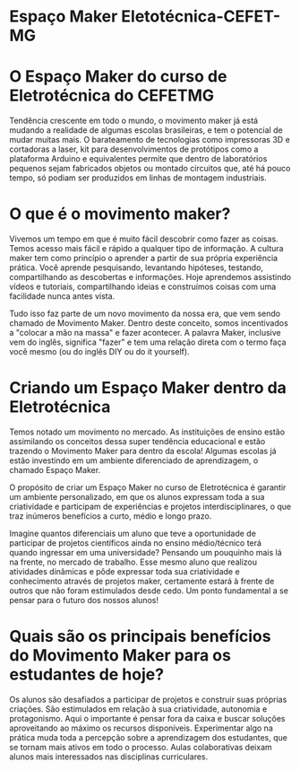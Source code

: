 # Espaço Maker Eletotécnica-CEFET-MG

# O Espaço Maker do curso de Eletrotécnica do CEFETMG

Tendência crescente em todo o mundo, o movimento maker já está mudando a realidade de algumas escolas brasileiras, e tem o potencial de mudar muitas mais. O barateamento de tecnologias como impressoras 3D e cortadoras a laser, kit para desenvolvimentos de protótipos como a plataforma Arduino e equivalentes permite que dentro de laboratórios pequenos sejam fabricados objetos ou montado circuitos que, até há pouco tempo, só podiam ser produzidos em linhas de montagem industriais.

# O que é o movimento maker?  

Vivemos um tempo em que é muito fácil descobrir como fazer as coisas. Temos acesso mais fácil e rápido a qualquer tipo de informação. A cultura maker tem como princípio o aprender a partir de sua própria experiência prática. Você aprende pesquisando, levantando hipóteses, testando, compartilhando as descobertas e informações. Hoje aprendemos assistindo vídeos e tutoriais, compartilhando ideias e construímos coisas com uma facilidade nunca antes vista.

Tudo isso faz parte de um novo movimento da nossa era, que vem sendo chamado de Movimento Maker. Dentro deste conceito, somos incentivados a "colocar a mão na massa" e fazer acontecer. A palavra Maker, inclusive vem do inglês, significa "fazer" e tem uma relação direta com o termo faça você mesmo (ou do inglês DIY ou do it yourself).

# Criando um Espaço Maker dentro da Eletrotécnica  

Temos notado um movimento no mercado. As instituições de ensino estão assimilando os conceitos dessa super tendência educacional e estão trazendo o Movimento Maker para dentro da escola! Algumas escolas já estão investindo em um ambiente diferenciado de aprendizagem, o chamado Espaço Maker. 

O propósito de criar um Espaço Maker no curso de Eletrotécnica é garantir um ambiente personalizado, em que os alunos expressam toda a sua criatividade e participam de experiências e projetos interdisciplinares, o que traz inúmeros benefícios a curto, médio e longo prazo.

Imagine quantos diferenciais um aluno que teve a oportunidade de participar de projetos científicos ainda no ensino médio/técnico terá quando ingressar em uma universidade? Pensando um pouquinho mais lá na frente, no mercado de trabalho. Esse mesmo aluno que realizou atividades dinâmicas e pôde expressar toda sua criatividade e conhecimento através de projetos maker, certamente estará à frente de outros que não foram estimulados desde cedo. Um ponto fundamental a se pensar para o futuro dos nossos alunos!

# Quais são os principais benefícios do Movimento Maker para os estudantes de hoje?

Os alunos são desafiados a participar de projetos e construir suas próprias criações. São estimulados em relação à sua criatividade, autonomia e protagonismo. Aqui o importante é pensar fora da caixa e buscar soluções aproveitando ao máximo os recursos disponíveis. Experimentar algo na prática muda toda a percepção sobre a aprendizagem dos estudantes, que se tornam mais ativos em todo o processo. Aulas colaborativas deixam alunos mais interessados nas disciplinas curriculares.





